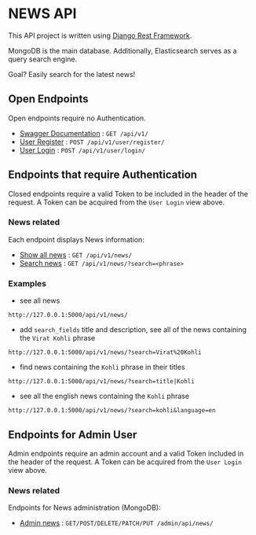 # NEWS API

This API project is written using [Django Rest Framework](https://github.com/tomchristie/django-rest-framework).

MongoDB is the main database. Additionally, Elasticsearch serves as a query search engine.

Goal? Easily search for the latest news!

## Open Endpoints

Open endpoints require no Authentication.

* [Swagger Documentation](https://swagger.io/) : `GET /api/v1/`
* [User Register](docs/user-register.md) : `POST /api/v1/user/register/`
* [User Login](docs/user-login.md) : `POST /api/v1/user/login/`


## Endpoints that require Authentication

Closed endpoints require a valid Token to be included in the header of the
request. A Token can be acquired from the `User Login` view above.

### News related

Each endpoint displays News information:

* [Show all news](docs/news-all.md) : `GET /api/v1/news/`
* [Search news](docs/news-search.md) : `GET /api/v1/news/?search=<phrase>`


### Examples
- see all news
```
http://127.0.0.1:5000/api/v1/news/ 
```
-  add `search_fields` title and description, see all of the news containing the `Virat Kohli` phrase
```
http://127.0.0.1:5000/api/v1/news/?search=Virat%20Kohli
```

- find news containing the `Kohli` phrase in their titles

```
http://127.0.0.1:5000/api/v1/news/?search=title|Kohli
```

- see all the english news containing the `Kohli` phrase

```
http://127.0.0.1:5000/api/v1/news/?search=kohli&language=en
```

## Endpoints for Admin User

Admin endpoints require an admin account and a valid Token included in the header of the
request. A Token can be acquired from the `User Login` view above.

### News related

Endpoints for News administration (MongoDB):

* [Admin news](docs/admin-news.md) : `GET/POST/DELETE/PATCH/PUT /admin/api/news/`